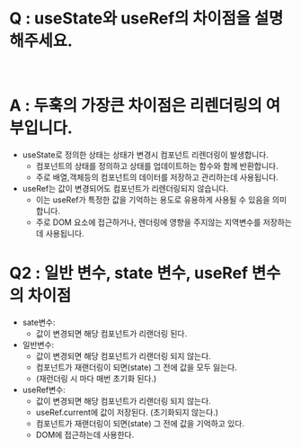 # Q : useState와 useRef의 차이점을 설명해주세요.

<br />

# A : 두훅의 가장큰 차이점은 리렌더링의 여부입니다.

- useState로 정의한 상태는 상태가 변경시 컴포넌트 리렌더링이 발생합니다.
  - 컴포넌트의 상태를 정의하고 상태를 업데이트하는 함수와 함께 반환합니다.
  - 주로 배열,객체등의 컴포넌트의 데이터를 저장하고 관리하는데 사용됩니다.
- useRef는 값이 변경되어도 컴포넌트가 리렌더링되지 않습니다.
  - 이는 useRef가 특정한 값을 기억하는 용도로 유용하게 사용될 수 있음을 의미합니다.
  - 주로 DOM 요소에 접근하거나, 렌더링에 영향을 주지않는 지역변수를 저장하는데 사용됩니다.


# Q2 : 일반 변수, state 변수, useRef 변수의 차이점

- sate변수: 
  - 값이 변경되면 해당 컴포넌트가 리랜더링 된다.
- 일반변수: 
  - 값이 변경되면 해당 컴포넌트가 리랜더링 되지 않는다.
  - 컴포넌트가 재랜더링이 되면(state) 그 전에 값을 모두 잃는다. 
  - (재런더링 시 마다 매번 초기화 된다.)
- useRef변수: 
  - 값이 변경되면 해당 컴포넌트가 리랜더링 되지 않는다.
  - useRef.current에 값이 저장된다. (초기화되지 않는다.)
  - 컴포넌트가 재랜더링이 되면(state) 그 전에 값을 기억하고 있다.
  - DOM에 접근하는데 사용한다.


